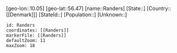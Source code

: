 ﻿---
location: [56.47,10.05]
mapzoom: [7,12] 
mapmarker: city 
type: City
tags:
- geo/City


SpocWebEntityId: 33630
isDeleted: false
confidential: public

---
[geo-lon::10.05]
[geo-lat::56.47]
[name::Randers]
[State::]
[Country::[[Denmark]]]
[StateId::]
[Population::]
[Unknown::]


```leaflet
id: Randers
coordinates: [[Randers]]
markerFile: [[Randers]]
defaultZoom: 11 
maxZoom: 18
```
